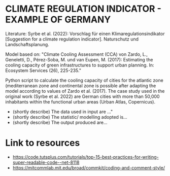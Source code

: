 
# CLIMATE REGULATION INDICATOR - EXAMPLE OF GERMANY

Literature:
Syrbe et al. (2022): Vorschlag für einen Klimaregulationsindikator [Suggestion for a climate regulation indicator]. Naturschutz und Landschaftsplanung.

Model based on: "Climate Cooling Assessment (CCA) von Zardo, L., Geneletti, D., Pérez-Soba, M. und van Eupen, M. (2017): 
Estimating the cooling capacity of green infrastructures to support urban planning. In: Ecosystem Services (26), 225-235."


Python script to calculate the cooling capacity of cities for the atlantic zone (mediterranean zone and continental zone is possible after adapting the model according to values of Zardo et al. (2017). The case study used in the original work (Syrbe et al. 2022) are German cities with more than 50,000 inhabitants within the functional urban areas (Urban Atlas, Copernicus).


* (shortly describe) The data used in input are ..."
* (shortly describe) The statistic/ modelling adopted is...
* (shortly describe) The output produced are...


# Link to resources

* https://code.tutsplus.com/tutorials/top-15-best-practices-for-writing-super-readable-code--net-8118
* https://mitcommlab.mit.edu/broad/commkit/coding-and-comment-style/
